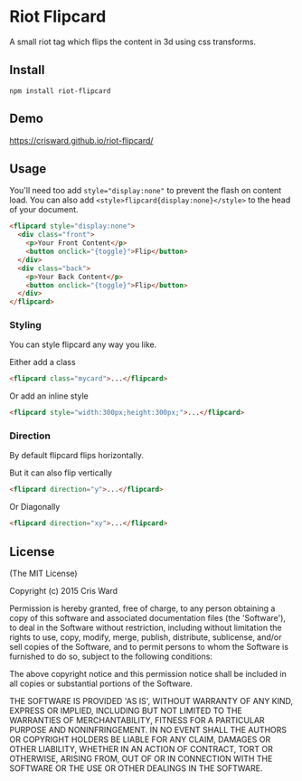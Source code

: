 # Riot Flipcard

A small riot tag which flips the content in 3d using css transforms.

## Install

```
npm install riot-flipcard
```

## Demo

https://crisward.github.io/riot-flipcard/

## Usage

You'll need too add `style="display:none"` to prevent the flash on content load.
You can also add `<style>flipcard{display:none}</style>` to the head of your document.

```html
<flipcard style="display:none">
  <div class="front">
    <p>Your Front Content</p>
    <button onclick="{toggle}">Flip</button>
  </div>
  <div class="back">
    <p>Your Back Content</p>
    <button onclick="{toggle}">Flip</button>
  </div>
</flipcard>
````

### Styling

You can style flipcard any way you like. 

Either add a class

```html
<flipcard class="mycard">...</flipcard>
```
Or add an inline style

```html
<flipcard style="width:300px;height:300px;">...</flipcard>
```

### Direction

By default flipcard flips horizontally. 

But it can also flip vertically

```html
<flipcard direction="y">...</flipcard>
```
Or Diagonally
```html
<flipcard direction="xy">...</flipcard>
```

## License

(The MIT License)

Copyright (c) 2015 Cris Ward

Permission is hereby granted, free of charge, to any person obtaining a copy of this software and associated documentation files (the 'Software'), to deal in the Software without restriction, including without limitation the rights to use, copy, modify, merge, publish, distribute, sublicense, and/or sell copies of the Software, and to permit persons to whom the Software is furnished to do so, subject to the following conditions:

The above copyright notice and this permission notice shall be included in all copies or substantial portions of the Software.

THE SOFTWARE IS PROVIDED 'AS IS', WITHOUT WARRANTY OF ANY KIND, EXPRESS OR IMPLIED, INCLUDING BUT NOT LIMITED TO THE WARRANTIES OF MERCHANTABILITY, FITNESS FOR A PARTICULAR PURPOSE AND NONINFRINGEMENT. IN NO EVENT SHALL THE AUTHORS OR COPYRIGHT HOLDERS BE LIABLE FOR ANY CLAIM, DAMAGES OR OTHER LIABILITY, WHETHER IN AN ACTION OF CONTRACT, TORT OR OTHERWISE, ARISING FROM, OUT OF OR IN CONNECTION WITH THE SOFTWARE OR THE USE OR OTHER DEALINGS IN THE SOFTWARE.

